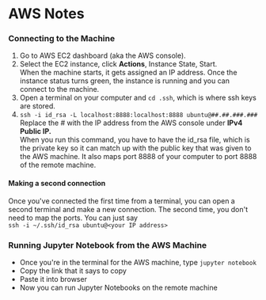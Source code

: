 # AWS Notes

### Connecting to the Machine
1. Go to AWS EC2 dashboard (aka the AWS console).
2. Select the EC2 instance, click **Actions**, Instance State, Start. <br>
When the machine starts, it gets assigned an IP address.
Once the instance status turns green, the instance is running and you can connect to the machine.
3. Open a terminal on your computer and `cd .ssh`, which is where ssh keys are stored. 
4. ```ssh -i id_rsa -L localhost:8888:localhost:8888 ubuntu@##.##.###.###``` <br>
Replace the # with the IP address from the AWS console under **IPv4 Public IP.** <br>
When you run this command, you have to have the id_rsa file, which is the private key so it can match up with the public key that was given to the AWS machine. It also maps port 8888 of your computer to port 8888 of the remote machine. <br>

#### Making a second connection
Once you've connected the first time from a terminal, you can open a second terminal and make a new connection. The second time, you don't need to map the ports. You can just say <br>
```ssh -i ~/.ssh/id_rsa ubuntu@<your IP address>```

### Running Jupyter Notebook from the AWS Machine
+ Once you're in the terminal for the AWS machine, type `jupyter notebook` 
+ Copy the link that it says to copy
+ Paste it into browser
+ Now you can run Jupyter Notebooks on the remote machine
